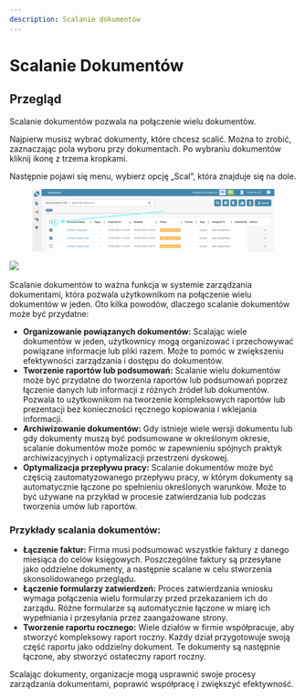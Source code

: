 ```yaml
---
description: Scalanie dokumentów
---
```


# Scalanie Dokumentów

## Przegląd

Scalanie dokumentów pozwala na połączenie wielu dokumentów.

Najpierw musisz wybrać dokumenty, które chcesz scalić. Można to zrobić, zaznaczając pola wyboru przy dokumentach. Po wybraniu dokumentów kliknij ikonę z trzema kropkami.

Następnie pojawi się menu, wybierz opcję „Scal”, która znajduje się na dole.

<figure><img src="../../.gitbook/assets/document-merging.png" alt=""><figcaption></figcaption></figure>

![](https://lh7-us.googleusercontent.com/TV2KGh2Q38KsO5Zi-O-GKp5v42Lam4WSj8I8Ia6KjVj2c4X6vce2nFt7yJYicRWmDwKOHZDxrAsfEYtMpN-9UD2mpJ9Sfs4ueb1AYAOjKngY25JKaeEBPzUwcbrylwQ4jj\_v-jkGZYLey9p9i0LfL-I)

Scalanie dokumentów to ważna funkcja w systemie zarządzania dokumentami, która pozwala użytkownikom na połączenie wielu dokumentów w jeden. Oto kilka powodów, dlaczego scalanie dokumentów może być przydatne:

* **Organizowanie powiązanych dokumentów:** Scalając wiele dokumentów w jeden, użytkownicy mogą organizować i przechowywać powiązane informacje lub pliki razem. Może to pomóc w zwiększeniu efektywności zarządzania i dostępu do dokumentów.
* **Tworzenie raportów lub podsumowań:** Scalanie wielu dokumentów może być przydatne do tworzenia raportów lub podsumowań poprzez łączenie danych lub informacji z różnych źródeł lub dokumentów. Pozwala to użytkownikom na tworzenie kompleksowych raportów lub prezentacji bez konieczności ręcznego kopiowania i wklejania informacji.
* **Archiwizowanie dokumentów:** Gdy istnieje wiele wersji dokumentu lub gdy dokumenty muszą być podsumowane w określonym okresie, scalanie dokumentów może pomóc w zapewnieniu spójnych praktyk archiwizacyjnych i optymalizacji przestrzeni dyskowej.
* **Optymalizacja przepływu pracy:** Scalanie dokumentów może być częścią zautomatyzowanego przepływu pracy, w którym dokumenty są automatycznie łączone po spełnieniu określonych warunków. Może to być używane na przykład w procesie zatwierdzania lub podczas tworzenia umów lub raportów.

### Przykłady scalania dokumentów:

* **Łączenie faktur:** Firma musi podsumować wszystkie faktury z danego miesiąca do celów księgowych. Poszczególne faktury są przesyłane jako oddzielne dokumenty, a następnie scalane w celu stworzenia skonsolidowanego przeglądu.
* **Łączenie formularzy zatwierdzeń:** Proces zatwierdzania wniosku wymaga połączenia wielu formularzy przed przekazaniem ich do zarządu. Różne formularze są automatycznie łączone w miarę ich wypełniania i przesyłania przez zaangażowane strony.
* **Tworzenie raportu rocznego:** Wiele działów w firmie współpracuje, aby stworzyć kompleksowy raport roczny. Każdy dział przygotowuje swoją część raportu jako oddzielny dokument. Te dokumenty są następnie łączone, aby stworzyć ostateczny raport roczny.

Scalając dokumenty, organizacje mogą usprawnić swoje procesy zarządzania dokumentami, poprawić współpracę i zwiększyć efektywność.
